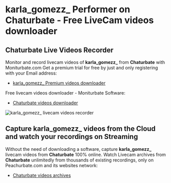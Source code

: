 # karla_gomezz_ Performer on Chaturbate - Free LiveCam videos downloader

## Chaturbate Live Videos Recorder

Monitor and record livecam videos of **karla_gomezz_** from **Chaturbate** with Moniturbate.com
Get a premium trial for free by just and only registering with your Email address:
* [karla_gomezz_ Premium videos downloader](https://moniturbate.com/request-demo-licence-key.html)

Free livecam videos downloader - Moniturbate Software:
* [Chaturbate videos downloader](https://moniturbate.com/moniturbate-download-software.html)

![karla_gomezz_ livecam videos recorder](https://peachurnet.com/templates/moniturbate-software.png)


## Capture karla_gomezz_ videos from the Cloud and watch your recordings on Streaming

Without the need of downloading a software, capture **karla_gomezz_** livecam videos from **Chaturbate** 100% online.
Watch Livecam archives from **Chaturbate** unlimitedly from thousands of existing recordings, only on Peachurbate.com and its websites network:
* [Chaturbate videos archives](https://peachurnet.com/)